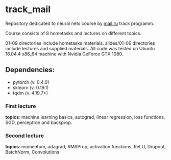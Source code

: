 # track_mail


Repository dedicated to neural nets course by [mail.ru](https://track.mail.ru/feed/) track programm. 

Course consists of 8 hometasks and lectures on different topics. 

01-09 directories include hometasks materials. slides/01-06 directories include lectures and supplied materials. All code was tested on Ubuntu 16.04.4 x86_64 machine with Nvidia GeForce GTX 1080.

Dependencies:
--------------
* pytorch (v. 0.4.0)
* sklearn (v. 0.19.1)
* tqdm (v. 4.19.7+)

### First lecture

**topics**: machine learning basics, autograd, linear regression, loss functions, SGD, perceptron and backprop. 


### Second lecture

**topics**: momentum, adagrad, RMSProp, activation functions, ReLU, Dropout, BatchNorm, Convolutions
